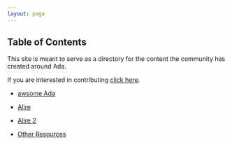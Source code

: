 ```yaml
---
layout: page
---
```


## Table of Contents

This site is meant to serve as a directory for the content the
community has created around Ada.

If you are interested in contributing [click here](https://github.com/jquorning/ada.github.io).

- [awsome Ada](https://github.com/ohenley/awesome-ada)
- [Alire](https://alire.ada.dev)
- [Alire 2](https://github.com/alire-project/alire)

- [Other Resources](/other/)
